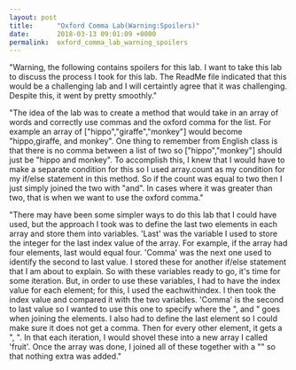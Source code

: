 ```yaml
---
layout: post
title:      "Oxford Comma Lab(Warning:Spoilers)"
date:       2018-03-13 09:01:09 +0000
permalink:  oxford_comma_lab_warning_spoilers
---
```


"Warning, the following contains spoilers for this lab.
I want to take this lab to discuss the process I took for this lab. The ReadMe file indicated that this would be a challenging lab and I will certaintly agree that it was challenging. Despite this, it went by pretty smoothly."

"The idea of the lab was to create a method that would take in an array of words and correctly use commas and the oxford comma for the list. For example an array of ["hippo","giraffe","monkey"] would become "hippo,giraffe, and monkey". One thing to remember from English class is that there is no comma between a list of two so ["hippo","monkey"] should just be "hippo and monkey". To accomplish this, I knew that I would have to make a separate condition for this so I used array.count as my condition for my if/else statement in this method. So if the count was equal to two then I just simply joined the two with "and". In cases where it was greater than two, that is when we want to use the oxford comma."

"There may have been some simpler ways to do this lab that I could have used, but the approach I took was to define the last two elements in each array and store them into variables. 'Last' was the variable I used to store the integer for the last index value of the array. For example, if the array had four elements, last would equal four. 'Comma' was the next one used to identify the second to last value. I stored these for another if/else statement that I am about to explain.
So with these variables ready to go, it's time for some iteration. But, in order to use these variables, I had to have the index value for each element; for this, I used the eachwithindex. I then took the index value and compared it with the two variables. 'Comma' is the second to last value so I wanted to use this one to specify where the ", and " goes when joining the elements. I also had to define the last element so I could make sure it does not get a comma. Then for every other element, it gets a ", ".  In that each iteration, I would shovel these into a new array I called 'fruit'. Once the array was done, I joined all of these together with a "" so that nothing extra was added."
